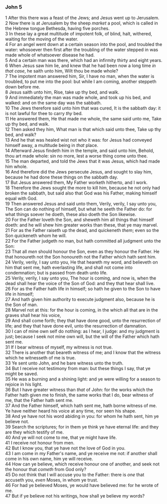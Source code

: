 ### John 5

1 After this there was a feast of the Jews; and Jesus went up to Jerusalem.  
2 Now there is at Jerusalem by the sheep *market* a pool, which is called in the Hebrew tongue Bethesda, having five porches.  
3 In these lay a great multitude of impotent folk, of blind, halt, withered, waiting for the moving of the water.  
4 For an angel went down at a certain season into the pool, and troubled the water: whosoever then first after the troubling of the water stepped in was made whole of whatsoever disease he had.  
5 And a certain man was there, which had an infirmity thirty and eight years.  
6 When Jesus saw him lie, and knew that he had been now a long time *in that case*, he saith unto him, Wilt thou be made whole?  
7 The impotent man answered him, Sir, I have no man, when the water is troubled, to put me into the pool: but while I am coming, another steppeth down before me.  
8 Jesus saith unto him, Rise, take up thy bed, and walk.  
9 And immediately the man was made whole, and took up his bed, and walked: and on the same day was the sabbath.  
10 The Jews therefore said unto him that was cured, It is the sabbath day: it is not lawful for thee to carry *thy* bed.  
11 He answered them, He that made me whole, the same said unto me, Take up thy bed, and walk.  
12 Then asked they him, What man is that which said unto thee, Take up thy bed, and walk?  
13 And he that was healed wist not who it was: for Jesus had conveyed himself away, a multitude being in *that* place.  
14 Afterward Jesus findeth him in the temple, and said unto him, Behold, thou art made whole: sin no more, lest a worse thing come unto thee.  
15 The man departed, and told the Jews that it was Jesus, which had made him whole.  
16 And therefore did the Jews persecute Jesus, and sought to slay him, because he had done these things on the sabbath day.  
17 But Jesus answered them, My Father worketh hitherto, and I work.  
18 Therefore the Jews sought the more to kill him, because he not only had broken the sabbath, but said also that God was his Father, making himself equal with God.  
19 Then answered Jesus and said unto them, Verily, verily, I say unto you, The Son can do nothing of himself, but what he seeth the Father do: for what things soever he doeth, these also doeth the Son likewise.  
20 For the Father loveth the Son, and sheweth him all things that himself doeth: and he will shew him greater works than these, that ye may marvel.  
21 For as the Father raiseth up the dead, and quickeneth *them*; even so the Son quickeneth whom he will.  
22 For the Father judgeth no man, but hath committed all judgment unto the Son:  
23 That all *men* should honour the Son, even as they honour the Father. He that honoureth not the Son honoureth not the Father which hath sent him.  
24 Verily, verily, I say unto you, He that heareth my word, and believeth on him that sent me, hath everlasting life, and shall not come into condemnation; but is passed from death unto life.  
25 Verily, verily, I say unto you, The hour is coming, and now is, when the dead shall hear the voice of the Son of God: and they that hear shall live.  
26 For as the Father hath life in himself; so hath he given to the Son to have life in himself;  
27 And hath given him authority to execute judgment also, because he is the Son of man.  
28 Marvel not at this: for the hour is coming, in the which all that are in the graves shall hear his voice,  
29 And shall come forth; they that have done good, unto the resurrection of life; and they that have done evil, unto the resurrection of damnation.  
30 I can of mine own self do nothing: as I hear, I judge: and my judgment is just; because I seek not mine own will, but the will of the Father which hath sent me.  
31 If I bear witness of myself, my witness is not true.  
32 There is another that beareth witness of me; and I know that the witness which he witnesseth of me is true.  
33 Ye sent unto John, and he bare witness unto the truth.  
34 But I receive not testimony from man: but these things I say, that ye might be saved.  
35 He was a burning and a shining light: and ye were willing for a season to rejoice in his light.  
36 But I have greater witness than *that* of John: for the works which the Father hath given me to finish, the same works that I do, bear witness of me, that the Father hath sent me.  
37 And the Father himself, which hath sent me, hath borne witness of me. Ye have neither heard his voice at any time, nor seen his shape.  
38 And ye have not his word abiding in you: for whom he hath sent, him ye believe not.  
39 Search the scriptures; for in them ye think ye have eternal life: and they are they which testify of me.  
40 And ye will not come to me, that ye might have life.  
41 I receive not honour from men.  
42 But I know you, that ye have not the love of God in you.  
43 I am come in my Father's name, and ye receive me not: if another shall come in his own name, him ye will receive.  
44 How can ye believe, which receive honour one of another, and seek not the honour that *cometh* from God only?  
45 Do not think that I will accuse you to the Father: there is *one* that accuseth you, *even* Moses, in whom ye trust.  
46 For had ye believed Moses, ye would have believed me: for he wrote of me.  
47 But if ye believe not his writings, how shall ye believe my words?  
